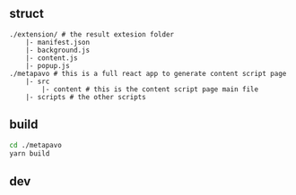 ## struct

```
./extension/ # the result extesion folder
    |- manifest.json
    |- background.js
    |- content.js
    |- popup.js
./metapavo # this is a full react app to generate content script page
    |- src
        |- content # this is the content script page main file
    |- scripts # the other scripts

```

## build

```bash
cd ./metapavo
yarn build
```

## dev

```


```
